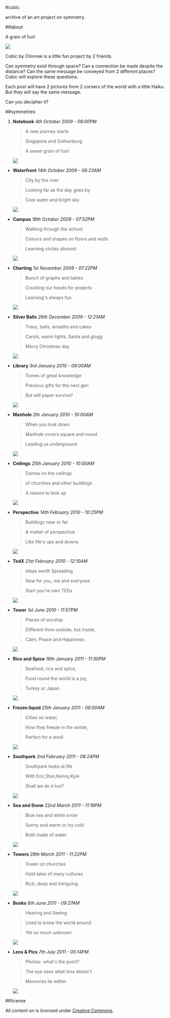#cubic

archive of an art project on symmetry.

##about

A grain of fun!

![](img/logo.png)

Cubic by Chinnee is a little fun project by 2 friends.

Can symmetry exist through space?
Can a connection be made despite the distance?
Can the same message be conveyed from 2 different places?
Cubic will explore these questions.

Each post will have 2 pictures from 2 corners of the world with a little Haiku. 
But they will say the same message.

Can you decipher it?

##symmetries

1. **Notebook** *4th October 2009 - 08:00PM*
	
	> A new journey starts
	
	> Singapore and Gothenburg
	
	> A sweet grain of fun!
	
	![](img/1-notebook.jpg)
	
- **Waterfront** *14th October 2009 - 06:23AM*

	> City by the river
	
	> Looking far as the day goes by
	
	> Cool water and bright sky
	
	![](img/2-waterfront.jpg)
	
- **Campus** *18th October 2009 - 07:52PM*

	> Walking through the school
	
	> Colours and shapes on floors and walls
	
	> Learning circles abound
	
	![](img/3-campus.jpg)
	
- **Charting** *1st November 2009 - 07:22PM*

	> Bunch of graphs and tables
	
	> Cracking our heads for projects
	
	> Learning's always fun
	
	![](img/4-charting.jpg)
	
- **Silver Balls** *26th December 2009 - 12:21AM*

	> Trees, balls, wreaths and cakes
	
	> Carols, warm lights, Santa and glogg
	
	> Merry Christmas day
	
	![](img/5-silver-balls.jpg)
	
- **Library** *3rd January 2010 - 09:00AM*

	> Tomes of great knowledge
	
	> Precious gifts for the next gen
	
	> But will paper survive?
	
	![](img/6-books.jpg)
	
- **Manhole** *2th January 2010 - 10:00AM*

	> When you look down
	
	> Manhole covers square and round
	
	> Leading us underground
	
	![](img/7-manhole.jpg)
	
- **Ceilings** *25th January 2010 - 10:00AM*

	> Domes on the ceilings
	
	> of churches and other buildings
	
	> A reason to look up
	
	![](img/8-ceiling.jpg)
	
- **Perspective** *14th February 2010 - 10:25PM*

	> Buildings near or far
	
	> A matter of perspective
	
	> Like life's ups and downs
	
	![](img/9-perspective.jpg)
	
- **TedX** *21st February 2010 - 12:10AM*

	> Ideas worth Spreading
	
	> Now for you, me and everyone
	
	> Start you're own TEDx
	
	![](img/10-tedx.jpg)
	
- **Tower** *1st June 2010 - 11:57PM*

	> Places of worship
	
	> Different from outside, but inside,
	
	> Calm, Peace and Happiness
	
	![](img/11-tower.jpg)
	
- **Rice and Spice** *18th January 2011 - 11:30PM*

	> Seafood, rice and spice,
	
	> Food round the world is a joy,
	
	> Turkey or Japan	
	
	![](img/12-rice.jpg)
	
- **Frozen liquid** *25th January 2011 - 09:00AM*

	> Cities on water,
	
	> How they freeze in the winter,
	
	> Perfect for a stroll
	
	![](img/13-cityriver.jpg)
	
- **Southpark** *2nd February 2011 - 08:24PM*

	> Southpark looks at life
	
	> With Eric,Stan,Kenny,Kyle
	
	> Shall we do it too?
	
	![](img/14-southpark.jpg)
	
- **Sea and Snow** *22nd March 2011 - 11:19PM*

	> Blue sea and white snow
	
	> Sunny and warm or icy cold
	
	> Both made of water
	
	![](img/15-view.jpg)
	
- **Towers** *28th March 2011 - 11:22PM*

	> Tower on churches
	
	> Hold tales of many cultures
	
	> Rich, deep and intriguing
	
	![](img/16-church.jpg)
	
- **Books** *6th June 2011 - 09:27AM*

	> Hearing and Seeing
	
	> Used to know the world around
	
	> Yet so much unknown
	
	![](img/17-books.jpg)
	
- **Lens & Pics** *7th July 2011 - 05:14PM*

	> Photos- what's the point?
	
	> The eye sees what lens doesn't
	
	> Memories lie within
	
	![](img/18-shoot.jpg)
	
##license

All content on is licensed under [Creative Commons](http://creativecommons.org/licenses/by-nc-sa/3.0/sg/).